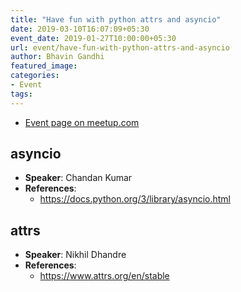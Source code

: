 ```yaml
---
title: "Have fun with python attrs and asyncio"
date: 2019-03-10T16:07:09+05:30
event_date: 2019-01-27T10:00:00+05:30
url: event/have-fun-with-python-attrs-and-asyncio
author: Bhavin Gandhi
featured_image:
categories:
- Event
tags:
---
```


  * [Event page on meetup.com](https://www.meetup.com/PythonPune/events/257749384/)

## asyncio
  * **Speaker**: Chandan Kumar
  * **References**:
    * https://docs.python.org/3/library/asyncio.html

## attrs
  * **Speaker**: Nikhil Dhandre
  * **References**:
    * https://www.attrs.org/en/stable
